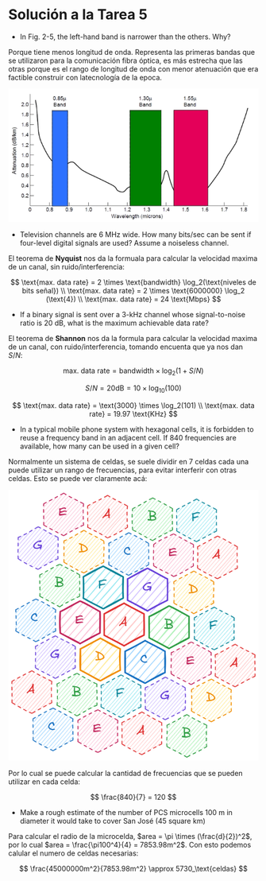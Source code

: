 # Solución a la Tarea 5

- In Fig. 2-5, the left-hand band is narrower than the others. Why?

Porque tiene menos longitud de onda.
Representa las primeras bandas que se utilizaron para la comunicación fibra óptica, es más estrecha que las otras porque es el rango de longitud de onda con menor atenuación que era factible construir con latecnología de la epoca.

![bandas](./fig2.5.png)

- Television channels are 6 MHz wide. How many bits/sec can be sent if four-level digital signals are used? Assume a noiseless channel.

El teorema de **Nyquist** nos da la formuala para calcular la velocidad maxima de un canal, sin ruido/interferencia:

$$
\text{max. data rate} = 2 \times \text{bandwidth} \log_2(\text{niveles de bits señal}) \\
\text{max. data rate} = 2 \times \text{6000000} \log_2 (\text{4}) \\
\text{max. data rate} = 24 \text{Mbps}
$$

- If a binary signal is sent over a 3-kHz channel whose signal-to-noise ratio is 20 dB, what is the maximum achievable data rate?

El teorema de **Shannon** nos da la formula para calcular la velocidad maxima de un canal, con ruido/interferencia, tomando encuenta que ya nos dan $S/N$:

$$
\text{max. data rate} = \text{bandwidth} \times \log_2(1 + S/N)
$$

$$
S/N = 20 \text{dB} = 10 \times \log_{10}(100)
$$

$$
\text{max. data rate} = \text{3000} \times \log_2(101) \\
\text{max. data rate} = 19.97 \text{KHz}
$$

- In a typical mobile phone system with hexagonal cells, it is forbidden to reuse a frequency band in an adjacent cell. If 840 frequencies are available, how many can be used in a given cell?

Normalmente un sistema de celdas, se suele dividir en 7 celdas cada una puede utilizar un rango de frecuencias, para evitar interferir con otras celdas. Esto se puede ver claramente acá:

![celdas](./cells.png)

Por lo cual se puede calcular la cantidad de frecuencias que se pueden utilizar en cada celda:

$$
\frac{840}{7} = 120
$$

- Make a rough estimate of the number of PCS microcells 100 m in diameter it would take to cover San José (45 square km)

Para calcular el radio de la microcelda, $area = \pi \times (\frac{d}{2})^2$, por lo cual $area = \frac{\pi100^4}{4} = 7853.98m^2$. Con esto podemos calular el numero de celdas necesarias:

$$
\frac{45000000m^2}{7853.98m^2} \approx 5730_\text{celdas}
$$
